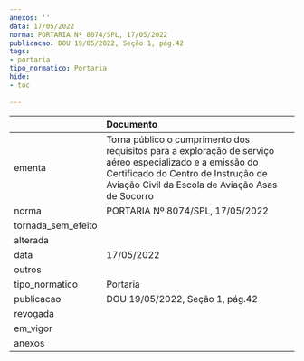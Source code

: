 ```yaml
---
anexos: ''
data: 17/05/2022
norma: PORTARIA Nº 8074/SPL, 17/05/2022
publicacao: DOU 19/05/2022, Seção 1, pág.42
tags:
- portaria
tipo_normatico: Portaria
hide: 
- toc 
 
---
```


|                    | Documento                                                                                                                                                                                           |
|:-------------------|:----------------------------------------------------------------------------------------------------------------------------------------------------------------------------------------------------|
| ementa             | Torna público o cumprimento dos requisitos para a exploração de serviço aéreo especializado e a emissão do Certificado do Centro de Instrução de Aviação Civil da Escola de Aviação Asas de Socorro |
| norma              | PORTARIA Nº 8074/SPL, 17/05/2022                                                                                                                                                                    |
| tornada_sem_efeito |                                                                                                                                                                                                     |
| alterada           |                                                                                                                                                                                                     |
| data               | 17/05/2022                                                                                                                                                                                          |
| outros             |                                                                                                                                                                                                     |
| tipo_normatico     | Portaria                                                                                                                                                                                            |
| publicacao         | DOU 19/05/2022, Seção 1, pág.42                                                                                                                                                                     |
| revogada           |                                                                                                                                                                                                     |
| em_vigor           |                                                                                                                                                                                                     |
| anexos             |                                                                                                                                                                                                     |
